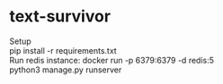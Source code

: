 # text-survivor

Setup <br />
pip install -r requirements.txt <br />
Run redis instance: docker run -p 6379:6379 -d redis:5 <br />
python3 manage.py runserver <br />
